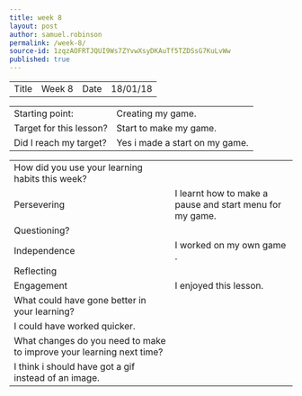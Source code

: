 ```yaml
---
title: week 8
layout: post
author: samuel.robinson
permalink: /week-8/
source-id: 1zqzAOFRTJQUI9Ws7ZYvwXsyDKAuTf5TZDSsG7KuLvWw
published: true
---
```

<table>
  <tr>
    <td>Title</td>
    <td>Week 8 </td>
    <td>Date</td>
    <td>18/01/18</td>
  </tr>
</table>


<table>
  <tr>
    <td>Starting point:</td>
    <td>Creating my game.</td>
  </tr>
  <tr>
    <td>Target for this lesson?</td>
    <td>Start to make my game.</td>
  </tr>
  <tr>
    <td>Did I reach my target? </td>
    <td>Yes i made a start on my game.</td>
  </tr>
</table>


<table>
  <tr>
    <td>How did you use your learning habits this week?</td>
    <td></td>
  </tr>
  <tr>
    <td>Persevering</td>
    <td>I learnt how to make a pause and start menu for my game.</td>
  </tr>
  <tr>
    <td>Questioning?</td>
    <td></td>
  </tr>
  <tr>
    <td>Independence</td>
    <td>I worked on my own game .</td>
  </tr>
  <tr>
    <td>Reflecting</td>
    <td></td>
  </tr>
  <tr>
    <td>Engagement</td>
    <td>I enjoyed this lesson.</td>
  </tr>
  <tr>
    <td>What could have gone better in your learning?</td>
    <td></td>
  </tr>
  <tr>
    <td>I could have worked quicker.</td>
    <td></td>
  </tr>
  <tr>
    <td>What changes do you need to make to improve your learning next time?</td>
    <td></td>
  </tr>
  <tr>
    <td> I think i should have got a gif instead of an image.</td>
    <td></td>
  </tr>
</table>


